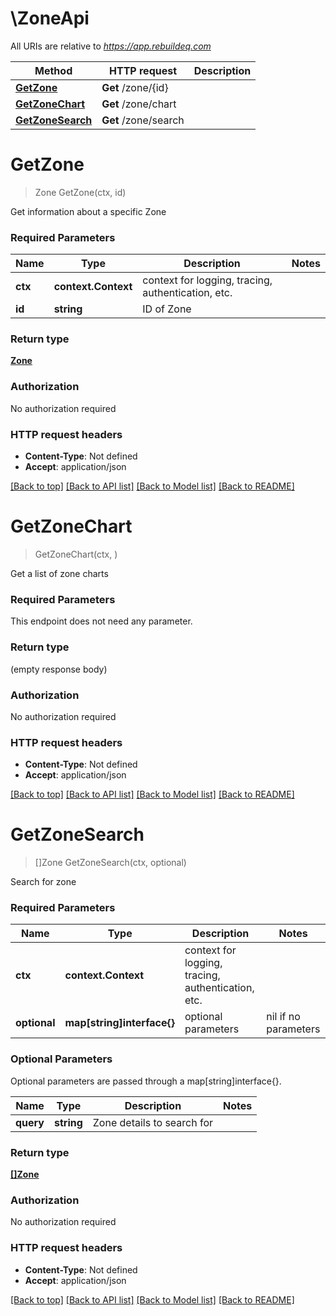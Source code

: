 # \ZoneApi

All URIs are relative to *https://app.rebuildeq.com*

Method | HTTP request | Description
------------- | ------------- | -------------
[**GetZone**](ZoneApi.md#GetZone) | **Get** /zone/{id} | 
[**GetZoneChart**](ZoneApi.md#GetZoneChart) | **Get** /zone/chart | 
[**GetZoneSearch**](ZoneApi.md#GetZoneSearch) | **Get** /zone/search | 


# **GetZone**
> Zone GetZone(ctx, id)


Get information about a specific Zone

### Required Parameters

Name | Type | Description  | Notes
------------- | ------------- | ------------- | -------------
 **ctx** | **context.Context** | context for logging, tracing, authentication, etc.
  **id** | **string**| ID of Zone | 

### Return type

[**Zone**](Zone.md)

### Authorization

No authorization required

### HTTP request headers

 - **Content-Type**: Not defined
 - **Accept**: application/json

[[Back to top]](#) [[Back to API list]](../README.md#documentation-for-api-endpoints) [[Back to Model list]](../README.md#documentation-for-models) [[Back to README]](../README.md)

# **GetZoneChart**
> GetZoneChart(ctx, )


Get a list of zone charts

### Required Parameters
This endpoint does not need any parameter.

### Return type

 (empty response body)

### Authorization

No authorization required

### HTTP request headers

 - **Content-Type**: Not defined
 - **Accept**: application/json

[[Back to top]](#) [[Back to API list]](../README.md#documentation-for-api-endpoints) [[Back to Model list]](../README.md#documentation-for-models) [[Back to README]](../README.md)

# **GetZoneSearch**
> []Zone GetZoneSearch(ctx, optional)


Search for zone

### Required Parameters

Name | Type | Description  | Notes
------------- | ------------- | ------------- | -------------
 **ctx** | **context.Context** | context for logging, tracing, authentication, etc.
 **optional** | **map[string]interface{}** | optional parameters | nil if no parameters

### Optional Parameters
Optional parameters are passed through a map[string]interface{}.

Name | Type | Description  | Notes
------------- | ------------- | ------------- | -------------
 **query** | **string**| Zone details to search for | 

### Return type

[**[]Zone**](Zone.md)

### Authorization

No authorization required

### HTTP request headers

 - **Content-Type**: Not defined
 - **Accept**: application/json

[[Back to top]](#) [[Back to API list]](../README.md#documentation-for-api-endpoints) [[Back to Model list]](../README.md#documentation-for-models) [[Back to README]](../README.md)


